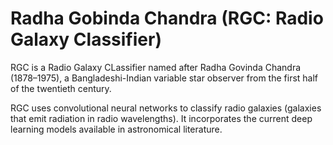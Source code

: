 # Radha Gobinda Chandra (RGC: Radio Galaxy Classifier)
RGC is a Radio Galaxy CLassifier named after Radha Govinda Chandra (1878–1975), a Bangladeshi-Indian variable star observer from the first half of the twentieth century.

RGC uses convolutional neural networks to classify radio galaxies (galaxies that emit radiation in radio wavelengths). It incorporates the current deep learning models available in astronomical literature.
